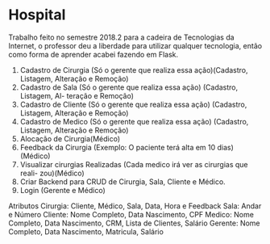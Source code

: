 # Hospital

Trabalho feito no semestre 2018.2 para a cadeira de Tecnologias da Internet, o professor deu a liberdade para utilizar qualquer
tecnologia, então como forma de aprender acabei fazendo em Flask.

1. Cadastro de Cirurgia (Só o gerente que realiza essa ação)(Cadastro, Listagem,
Alteração e Remoção)
2. Cadastro de Sala (Só o gerente que realiza essa ação) (Cadastro, Listagem, Al-
teração e Remoção)
3. Cadastro de Cliente (Só o gerente que realiza essa ação) (Cadastro, Listagem,
Alteração e Remoção)
4. Cadastro de Medico (Só o gerente que realiza essa ação) (Cadastro, Listagem,
Alteração e Remoção)
5. Alocação de Cirurgia(Médico)
6. Feedback da Cirurgia (Exemplo: O paciente terá alta em 10 dias)(Médico)
7. Visualizar cirurgias Realizadas (Cada medico irá ver as cirurgias que reali-
zou)(Médico)
8. Criar Backend para CRUD de Cirurgia, Sala, Cliente e Médico.
9. Login (Gerente e Médico)


Atributos
Cirurgia: Cliente, Médico, Sala, Data, Hora e Feedback
Sala: Andar e Número
Cliente: Nome Completo, Data Nascimento, CPF
Medico: Nome Completo, Data Nascimento, CRM, Lista de Clientes, Salário
Gerente: Nome Completo, Data Nascimento, Matricula, Salário

